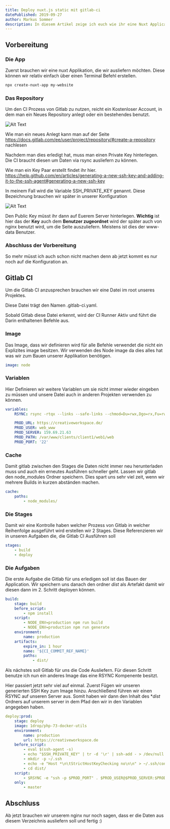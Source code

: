 ```yaml
---
title: Deploy nuxt.js static mit gitlab-ci
datePublished: 2019-09-27
author: Markus Sommer
description: In diesem Artikel zeige ich euch wie ihr eine Nuxt Application mit der Gitlab-CI bauen und auf dem Server ausrollen könne. 
---
```


## Vorbereitung

### Die App

Zuerst brauchen wir eine nuxt Applikation, die wir ausliefern möchten.
Diese können wir relativ einfach über einen Terminal Befehl erstellen.

```bash
npx create-nuxt-app my-website
```

### Das Repository 

Um den CI Prozess von Gitlab zu nutzen, reicht ein Kostenloser Account, in dem man ein Neues Repository anlegt oder ein bestehendes benutzt.

![Alt Text](https://thepracticaldev.s3.amazonaws.com/i/3j0m2pr0yn2wf6x6qt8x.jpg)

Wie man ein neues Anlegt kann man auf der Seite https://docs.gitlab.com/ee/user/project/repository/#create-a-repository nachlesen

Nachdem man dies erledigt hat, muss man einen Private Key hinterlegen. Die CI braucht diesen um Daten via rsync ausliefern zu können.

Wie man ein Key Paar erstellt findet ihr hier. https://help.github.com/en/articles/generating-a-new-ssh-key-and-adding-it-to-the-ssh-agent#generating-a-new-ssh-key

In meinem Fall wird die Variable SSH_PRIVATE_KEY genannt. Diese Bezeichnung brauchen wir später in unserer Konfiguration

![Alt Text](https://thepracticaldev.s3.amazonaws.com/i/ix24yyppgtjru8gq3bj9.jpg)

Den Public Key müsst ihr dann auf Euerem Server hinterlegen. **Wichtig** ist hier das der **Key** auch dem **Benutzer zugeordnet** wird der später auch von nginx benutzt wird, um die Seite auszuliefern. Meistens ist dies der www-data Benutzer.


### Abschluss der Vorbereitung

So mehr müsst ich auch schon nicht machen denn ab jetzt kommt es nur noch auf die Konfiguration an.

## Gitlab CI

Um die Gitlab CI anzusprechen brauchen wir eine Datei im root unseres Projektes.

Diese Datei trägt den Namen .gitlab-ci.yaml.

Sobald Gitlab diese Datei erkennt, wird der CI Runner Aktiv und führt die Darin enthaltenen Befehle aus.

### Image

Das Image, dass wir definieren wird für alle Befehle verwendet die nicht ein Explizites image besitzen. Wir verwenden des Node image da dies alles hat was wir zum Bauen unserer Applikation benötigen.

```yaml
image: node
```

### Variablen

Hier Definieren wir weitere Variablen um sie nicht immer wieder eingeben zu müssen und unsere Datei auch in anderen Projekten verwenden zu können.

```yaml
variables:
    RSYNC: rsync -rtqx --links --safe-links --chmod=Du=rwx,Dgo=rx,Fu=rw,Fog=r --delete

    PROD_URL: https://creativeworkspace.de/
    PROD_USER: web_www
    PROD_SERVER: 159.69.21.63
    PROD_PATH: /var/www/clients/client1/web1/web
    PROD_PORT: '22'
```

### Cache

Damit gitlab zwischen den Stages die Daten nicht immer neu herunterladen muss und auch ein erneutes Ausführen schneller geht. Lassen wir gitlab den node_modules Ordner speichern. Dies spart uns sehr viel zeit, wenn wir mehrere Builds in kurzen abständen machen.

```yaml
cache:
    paths:
        - node_modules/
```

### Die Stages

Damit wir eine Kontrolle haben welcher Prozess von Gitlab in welcher Reihenfolge ausgeführt wird erstellen wir 2 Stages.
Diese Referenzieren wir in unseren Aufgaben die, die Gitlab CI Ausführen soll

```yaml
stages:
    - build
    - deploy
```

### Die Aufgaben

Die erste Aufgabe die Gitlab für uns erledigen soll ist das Bauen der Application. Wir speichern uns danach den ordner *dist* als Artefakt damit wir diesen dann im 2. Schritt deployen können.

```yaml
build:
    stage: build
    before_script:
        - npm install
    script:
        - NODE_ENV=production npm run build
        - NODE_ENV=production npm run generate
    environment:
        name: production
    artifacts:
        expire_in: 1 hour
        name: '${CI_COMMIT_REF_NAME}'
        paths:
            - dist/
```

Als nächstes soll Gitlab für uns die Code Ausliefern.
Für diesen Schritt benutze ich nun ein anderes Image das eine RSYNC Kompenente besitzt.

Hier passiert jetzt sehr viel auf einmal. Zuerst Fügen wir unseren generierten SSH Key zum Image hinzu. Anschließend führen wir einen RSYNC auf unseren Server aus. Somit haben wir dann den Inhalt des **dist* Ordners auf unserem server in dem Pfad den wir in den Variablen angegeben haben.

```yaml
deploy:prod:
    stage: deploy
    image: 1drop/php-73-docker-utils
    environment:
        name: production
        url: https://creativeworkspace.de
    before_script:
        - eval $(ssh-agent -s)
        - echo "$SSH_PRIVATE_KEY" | tr -d '\r' | ssh-add - > /dev/null
        - mkdir -p ~/.ssh
        - echo -e "Host *\n\tStrictHostKeyChecking no\n\n" > ~/.ssh/config
        - cd dist/
    script:
        - $RSYNC -e "ssh -p $PROD_PORT" . $PROD_USER@$PROD_SERVER:$PROD_PATH
    only:
        - master

```

## Abschluss

Ab jetzt brauchen wir unserem nginx nur noch sagen, dass er die Daten aus diesem Verzeichnis ausliefern soll und fertig :)
